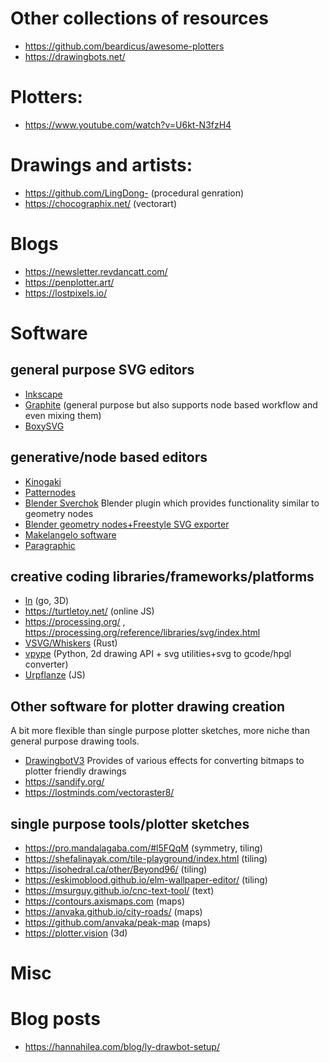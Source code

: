 
# Other collections of resources

* https://github.com/beardicus/awesome-plotters
* https://drawingbots.net/

# Plotters:

* https://www.youtube.com/watch?v=U6kt-N3fzH4

# Drawings and artists:

* https://github.com/LingDong- (procedural genration)
* https://chocographix.net/ (vectorart)

# Blogs

* https://newsletter.revdancatt.com/
* https://penplotter.art/
* https://lostpixels.io/

# Software


## general purpose SVG editors

* [Inkscape](https://inkscape.org/)
* [Graphite](https://graphite.rs/) (general purpose but also supports node based workflow and even mixing them)
* [BoxySVG](https://boxy-svg.com/)
 
## generative/node based editors

* [Kinogaki](https://app.kinogaki.com/) 
* [Patternodes](https://www.lostminds.com/patternodes3/)
* [Blender Sverchok](https://github.com/nortikin/sverchok) Blender plugin which provides functionality similar to geometry nodes
* [Blender geometry nodes+Freestyle SVG exporter](https://www.blender.org/)
* [Makelangelo software](https://github.com/MarginallyClever/Makelangelo-software)
* [Paragraphic](https://paragraphic.design/)


## creative coding libraries/frameworks/platforms

* [ln](https://github.com/fogleman/ln/tree/master) (go, 3D)
* https://turtletoy.net/ (online JS)
* https://processing.org/ , https://processing.org/reference/libraries/svg/index.html
* [VSVG/Whiskers](https://github.com/abey79/vsvg/blob/master/crates/whiskers/README.md) (Rust)
* [vpype](https://github.com/abey79/vpype) (Python, 2d drawing API + svg utilities+svg to gcode/hpgl converter)
* [Urpflanze](https://urpflanze.genbs.dev/) (JS)


## Other software for plotter drawing creation

A bit more flexible than single purpose plotter sketches, more niche than general purpose drawing tools.

* [DrawingbotV3](https://drawingbotv3.com/) Provides of various effects for converting bitmaps to plotter friendly drawings
* https://sandify.org/ 
* https://lostminds.com/vectoraster8/


## single purpose tools/plotter sketches

* https://pro.mandalagaba.com/#l5FQqM (symmetry, tiling)
* https://shefalinayak.com/tile-playground/index.html (tiling)
* https://isohedral.ca/other/Beyond96/ (tiling)
* https://eskimoblood.github.io/elm-wallpaper-editor/ (tiling)
* https://msurguy.github.io/cnc-text-tool/ (text)
* https://contours.axismaps.com (maps)
* https://anvaka.github.io/city-roads/ (maps)
* https://github.com/anvaka/peak-map (maps)
* https://plotter.vision (3d)

# Misc


# Blog posts

* https://hannahilea.com/blog/ly-drawbot-setup/

